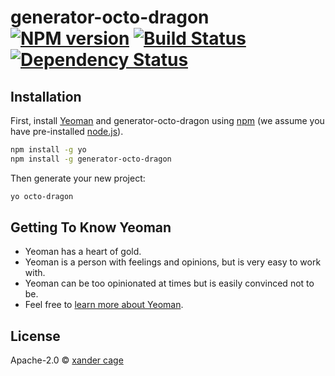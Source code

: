 # generator-octo-dragon [![NPM version][npm-image]][npm-url] [![Build Status][travis-image]][travis-url] [![Dependency Status][daviddm-image]][daviddm-url]
> 

## Installation

First, install [Yeoman](http://yeoman.io) and generator-octo-dragon using [npm](https://www.npmjs.com/) (we assume you have pre-installed [node.js](https://nodejs.org/)).

```bash
npm install -g yo
npm install -g generator-octo-dragon
```

Then generate your new project:

```bash
yo octo-dragon
```

## Getting To Know Yeoman

 * Yeoman has a heart of gold.
 * Yeoman is a person with feelings and opinions, but is very easy to work with.
 * Yeoman can be too opinionated at times but is easily convinced not to be.
 * Feel free to [learn more about Yeoman](http://yeoman.io/).

## License

Apache-2.0 © [xander cage](https://xcage01.github.io/)


[npm-image]: https://badge.fury.io/js/generator-octo-dragon.svg
[npm-url]: https://npmjs.org/package/generator-octo-dragon
[travis-image]: https://travis-ci.org/xcage01/generator-octo-dragon.svg?branch=master
[travis-url]: https://travis-ci.org/xcage01/generator-octo-dragon
[daviddm-image]: https://david-dm.org/xcage01/generator-octo-dragon.svg?theme=shields.io
[daviddm-url]: https://david-dm.org/xcage01/generator-octo-dragon
